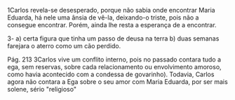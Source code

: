 1Carlos revela-se desesperado, porque não sabia onde encontrar Maria Eduarda, há nele uma ânsia de vê-la, deixando-o triste, pois não a consegue encontrar. Porém, ainda lhe resta a esperança de a encontrar.

3-
a) certa figura que tinha um passo de deusa na terra
b) duas semanas farejara o aterro como um cão perdido.

Pág. 213
3Carlos vive um conflito interno, pois no passado contara tudo a ega, sem reservas, sobre cada relacionamento ou envolvimento amoroso, como havia acontecido com a condessa de govarinho). Todavia, Carlos agora não contara a Ega sobre o seu amor com Maria Eduarda, por ser mais solene, sério "religioso"
